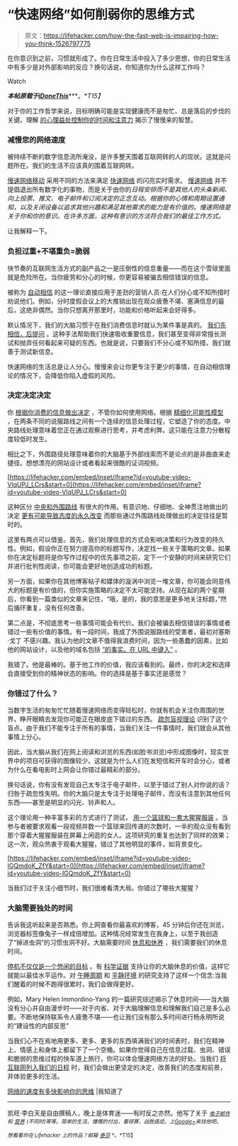 # “快速网络”如何削弱你的思维方式

> 原文：<https://lifehacker.com/how-the-fast-web-is-impairing-how-you-think-1526797775>

在你意识到之前，习惯就形成了。你在日常生活中投入了多少思想，你的日常生活中有多少是对外部影响的反应？换句话说，你知道你为什么这样工作吗？

Watch

***本帖原载于***[***iDoneThis***](http://blog.idonethis.com/post/76204409238/how-fast-web-is-impairing-how-you-think)***。**T15】*

对于你的工作哲学来说，目标明确可能是实现健康而不是匆忙、总是落后的步伐的关键。理解 [的心理益处控制你的时间和注意力](http://blog.idonethis.com/post/65984423180/3-part-recipe-for-boosting-productivity) 揭示了慢慢来的智慧。

### 减慢您的网络速度

被持续不断的数字信息流所淹没，是许多整天围着互联网转的人的现状。这就是问题所在。我们的生活不应该真的围着互联网转。

[慢速网络移动](http://blog.idonethis.com/post/21267449208/the-slow-web-movement) 采用不同的方法来满足 [快速网络](http://jackcheng.com/the-slow-web) 的闪亮实时需求。 [慢速网络](http://idonethis.com/about/slow-web/) 并不提倡退出所有数字化的事物，而是关于由你的*日程安排而不是其他人的头条新闻、向上投票、推文、电子邮件和订阅决定的正念互动。根据你的心情和周期设置通知，以及关闭设备以追求其他兴趣和满足其他需求的能力是有价值的。慢速网络是关于你和你的意识。在许多方面，这种有意识的方法符合我们的最佳工作方式。*

让我解释一下。

### 负担过重+不堪重负=脆弱

快节奏的互联网生活方式的副产品之一是压倒性的信息重量——而在这个雪球里面就是危险所在。当你疲劳和分心的时候，你更容易被骗去相信错误的信息。

被称为 [自动相信](http://changingminds.org/explanations/theories/automatic_believing.htm) 的这一理论直接应用于差劲的营销人员:在人们分心或不知所措时劝说他们。例如，分时度假会议上的大推销出现在观众疲惫不堪、塞满信息的最后，这绝非偶然。当你只想离开那里时，功能和价格听起来会好得多。

默认情况下，我们的大脑习惯于在我们消费信息时就认为某件事是真的。 [我们先相信，后提问](http://www.spring.org.uk/2009/09/why-you-cant-help-believing-everything-you-read.php) 。这种手法帮助我们快速吸收重要信息，我们甚至变得非常擅长测试和抛弃任何看起来可疑的东西。也就是说，只要我们不分心或不知所措，我们就善于测试新信息。

快速网络的生活总是让人分心。慢慢来会让你更专注于更少的事情，在自动相信理论的情况下，会降低你陷入虚假的风险。

### 决定决定决定

你 [根据你消费的信息做出决定](https://lifehacker.com/four-tricks-to-help-you-make-any-difficult-decision-987762341) ，不管你如何使用网络。根据 [精细化可能性模型](http://en.wikipedia.org/wiki/Elaboration_likelihood_model) ，在两条不同的说服路线之间有一个连续的信息处理过程，它塑造了你的态度。中央路线处理意味着您正在通过观察进行思考，并考虑利弊。这只能在注意力分散程度较低时发生。

相比之下，外围路径处理意味着你的大脑基于外部线索而不是论点的是非曲直来走捷径。想想漂亮的网站设计或者看起来很酷的证词视频。

 [https://lifehacker.com/embed/inset/iframe?id=youtube-video-VlqUPJ_LCrs&start=0](https://lifehacker.com/embed/inset/iframe?id=youtube-video-VlqUPJ_LCrs&start=0) 

这种区分 [中央和外围路线](http://www.utwente.nl/cw/theorieenoverzicht/Theory%20clusters/Health%20Communication/Elaboration_Likelihood_Model/) 有很大的作用。有意识地、仔细地、全神贯注地做出的决定 [更有可能导致态度的永久改变](http://changingminds.org/explanations/theories/elaboration_likelihood.htm) 而那些通过外围路线处理做出的决定往往是暂时的。

这里有两点可以借鉴。首先，我们处理信息的方式会影响决策和行为改变的持久性。例如，假设你正在努力提高你的标题写作，决定找一些关于策略的文章。如果你在决定标题将是你写作过程中的优先事项之前，定下一个安静的时间来研究它们并进行批判性阅读，你可能会更好地创造成功的标题。

另一方面，如果你在其他博客帖子和媒体的漩涡中浏览一堆文章，你可能会同意伟大的标题是有价值的，但你实施策略的决定不太可能坚持。从现在起的两个星期后，你看到一篇类似的文章来记住，“哦，是的，我的意思是更多地关注标题，”然后循环重复，没有任何改善。

第二点是，不彻底思考一些事情可能会有代价。我们会被骗去相信错误的事情或者错过一些有价值的事情。有一段时间，我成了外围说服路线的受害者，最初对塞斯·戈丁 不感兴趣。我认为他的文章不值得我浪费时间，因为一些愚蠢的因素，比如他的网站设计，以及他的域名包括 [”的事实。在 URL 中键入"](http://sethgodin.typepad.com/) 。

我错了。他是最棒的。基于他工作的价值，我应该看到的。最终，你的决定和选择会直接受到你的精神状态的影响。你的选择是基于事实还是感觉？

### 你错过了什么？

当数字生活的匆匆忙忙随着慢速网络而变得轻松时，你就有机会关注你周围的世界，睁开眼睛去发现你可能正在眼皮底下错过的东西。 [疏忽盲视理论](http://blog.idonethis.com/post/41278960382/are-you-checking-your-attentions-blind-spots) 识别了这个盲点。由于我们不能专注于所有的事情，当我们关注一件事情时，我们就会从其他事情上分心。

因此，当大脑从我们在网上阅读和浏览的东西(如脸书浏览)中形成图像时，现实世界中的项目可获得的图像较少。这就是为什么人们在发短信和开车时会分心，或者为什么在看电影时上网会让你错过最精彩的部分。

换句话说，你有没有发现自己太专注于电子邮件，以至于错过了别人对你说的话？归咎于疏忽性失明。你的大脑只是太专注于处理电子邮件，而没有注意到其他任何东西——甚至是明显的闪光、铃声和人。

这个理论用一种丰富多彩的方式进行了测试， [用一个篮球和一套大猩猩服装](http://www.smithsonianmag.com/science-nature/but-did-you-see-the-gorilla-the-problem-with-inattentional-blindness-17339778/) 。当参与者被要求观看一段视频并数一个篮球来回传递的次数时，一半的观众没有看到那个穿着大猩猩服装在屏幕上闲逛的女人。这项研究的重复也达到了同样的效果；这一次，观众热衷于观看大猩猩，错过了其他明显的事件，如背景变化。

 [https://lifehacker.com/embed/inset/iframe?id=youtube-video-IGQmdoK_ZfY&start=0](https://lifehacker.com/embed/inset/iframe?id=youtube-video-IGQmdoK_ZfY&start=0) 

当我们过于关注小细节时，我们很难看清大局。你错过了哪些大猩猩？

### 大脑需要独处的时间

告诉我这听起来是否熟悉。你上网查看你最喜欢的博客，45 分钟后你还在浏览，浏览器标签像兔子一样成倍增加。这种情况经常发生在我身上，以至于我创造了“掉进虫洞”的习惯虫洞不好。大脑需要时间 [休息和休养](http://blog.idonethis.com/post/33892676864/science-of-better-energy-management) ，我们需要我们的休息时间。

[停机不仅仅是一个悠闲的目标](http://www.scientificamerican.com/article/mental-downtime/) 。有 [科学证据](https://lifehacker.com/what-happens-to-the-brain-when-you-meditate-and-how-it-1202533314) 支持让你的大脑休息的价值，这样它就能以最佳水平运作。对 [午睡](http://www.journalsleep.org/ViewAbstract.aspx?pid=26415)[周期](http://blog.idonethis.com/post/65984423180/3-part-recipe-for-boosting-productivity) 和 [平静环境](http://www.umich.edu/~jlabpsyc/pdf/2008_2.pdf) 的研究支持了这样一个信念:当我们醒着的时候不跑得很累时，我们会做得更好。

例如，Mary Helen Immordino-Yang 的一篇研究综述揭示了休息时间——当大脑没有分心并自由漫步时——对于内省、对于大脑理解信息和理解我们自己是多么必要。不断地保持联系令人疲惫不堪——也让我们没有那么多时间进行杨永明所说的“建设性的内部反思”

当我们心不在焉地用更多、更多、更多的东西填满我们的时间表时，我们在精神上、情感上和身体上都留下了一个空桶。如果你觉得自己在信息过载、虫洞、错误和脆弱的思维过程的快车道上旅行，你可以体会慢速网络方法的好处。当我们 [将互联网列入我们的日程](http://blog.idonethis.com/post/65984423180/3-part-recipe-for-boosting-productivity) 时，我们会做出更坚定的决定，改善我们的态度和前景，并体验更多的生活。

[网络的速度有多快影响你的思维](http://blog.idonethis.com/post/76204409238/how-fast-web-is-impairing-how-you-think) |我知道了

* * *

凯旺·李白天是自由撰稿人，晚上是体育迷——有时反之亦然。他写了关于 [<small>*电子邮件*</small>](http://www.sendsmarter.co/) <small>*和*</small> [<small>*营养*</small>](http://www.theaimcompanies.com/) <small>*(不同时)等等。简单的生活，慷慨的付出，看球赛，战胜癌症。上*</small>[<small>*Google+*</small>](https://plus.google.com/u/0/103762782117013529380/?rel=author)<small>*来找他吧。*</small>

<small>*想看看你在 Lifehacker 上的作品？邮箱*</small> [<small>*泰莎*</small>](https://mail.google.com/mail/?view=cm&fs=1&tf=1&to=tessa@lifehacker.com) <small>*。*T15】</small>